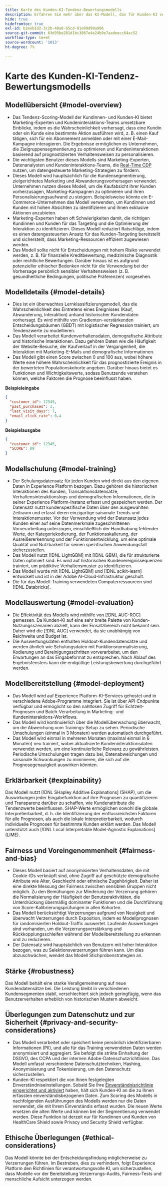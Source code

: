 ```yaml
---
title: Karte des Kunden-KI-Tendenz-Bewertungsmodells
description: Erfahren Sie mehr über das KI-Modell, das für Kunden-KI verwendet wird.
hide: true
hidefromtoc: true
exl-id: b2eeb1d2-3c2b-40a0-b5cd-91e99d99a906
source-git-commit: 63d95be281d1bc3867e4e24b9e7aadeecc64ac52
workflow-type: tm+mt
source-wordcount: '1013'
ht-degree: 7%

---
```


# Karte des Kunden-KI-Tendenz-Bewertungsmodells

## Modellübersicht {#model-overview}

* Das Tendenz-Scoring-Modell der Kundinnen- und Kunden-KI bietet Marketing-Experten und Kundeninteraktions-Teams umsetzbare Einblicke, indem es die Wahrscheinlichkeit vorhersagt, dass eine Kundin oder ein Kunde eine bestimmte Aktion ausführen wird, z. B. einen Kauf tätigen, sich für ein Abonnement anmelden oder mit einer E-Mail-Kampagne interagieren. Die Ergebnisse ermöglichen es Unternehmen, die Zielgruppensegmentierung zu optimieren und Kundeninteraktionen basierend auf prognostizierten Verhaltensweisen zu personalisieren.
* Die wichtigsten Benutzer dieses Modells sind Marketing-Experten, Datenanalysten und Kundeninteraktions-Teams, die [Real-Time CDP](../../../rtcdp/home.md) nutzen, um datengesteuerte Marketing-Strategien zu fördern.
* Dieses Modell wird hauptsächlich für die Kundensegmentierung, zielgerichtetes Marketing und Abwanderungsvorhersagen verwendet. Unternehmen nutzen dieses Modell, um die Kaufabsicht ihrer Kunden vorherzusagen, Marketing-Kampagnen zu optimieren und ihren Personalisierungsaufwand zu steigern. Beispielsweise könnte ein E-Commerce-Unternehmen das Modell verwenden, um Kundinnen und Kunden mit hohen Absichten zu identifizieren und ihnen exklusive Aktionen anzubieten.
* Marketing-Experten haben oft Schwierigkeiten damit, die richtigen Kundinnen und Kunden für das Targeting und die Optimierung der Interaktion zu identifizieren. Dieses Modell reduziert Ratschläge, indem es einen datengesteuerten Ansatz für das Kunden-Targeting bereitstellt und sicherstellt, dass Marketing-Ressourcen effizient zugewiesen werden.
* Das Modell sollte nicht für Entscheidungen mit hohem Risiko verwendet werden, z. B. für finanzielle Kreditbewertung, medizinische Diagnostik oder rechtliche Bewertungen. Darüber hinaus ist es aufgrund potenzieller ethischer Bedenken nicht für die Verwendung bei der Vorhersage persönlich sensibler Verhaltensweisen (z. B. gesundheitliche Bedingungen, politische Präferenzen) vorgesehen.

## Modelldetails {#model-details}

* Dies ist ein überwachtes Lernklassifizierungsmodell, das die Wahrscheinlichkeit des Eintretens eines Ereignisses (Kauf, Abwanderung, Interaktion) anhand historischer Kundendaten vorhersagt. Es wird mithilfe von Gradienten-verstärkenden Entscheidungsbäumen (GBDT) mit logistischer Regression trainiert, um Tendenzwerte zu modellieren.
* Das Modell verarbeitet Kundenverhaltensdaten, demografische Attribute und historische Interaktionen. Dazu gehören Daten wie die Häufigkeit der Website-Besuche, der Kaufverlauf in der Vergangenheit, die Interaktion mit Marketing-E-Mails und demografische Informationen.
* Das Modell gibt einen Score zwischen 0 und 100 aus, wobei höhere Werte eine höhere Wahrscheinlichkeit für das prognostizierte Ereignis in der bewerteten Populationskohorte angeben. Darüber hinaus bietet es Funktionen und Wichtigkeitswerte, sodass Benutzende verstehen können, welche Faktoren die Prognose beeinflusst haben.

**Beispieleingabe**

```json
{ 
  "customer_id": 12345, 
  "past_purchases": 3, 
  "last_visit_days": 7,
  "email_click_rate": 0.4 
}
```

**Beispielausgabe**

```json
{ 
  "customer_id": 12345,
  "SCORE": 89 
}
```

## Modellschulung {#model-training}

* Der Schulungsdatensatz für jeden Kunden wird direkt aus den eigenen Daten in Experience Platform bezogen. Dazu gehören die historischen Interaktionen des Kunden, Transaktionsdatensätze, Verhaltensinteraktionslogs und demografischen Informationen, die in seiner Experience Platform-Instanz erfasst und gespeichert werden. Der Datensatz nutzt kundenspezifische Daten über den ausgewählten Zeitraum und erfasst deren einzigartige saisonale Trends und Interaktionsmuster. Vor der Verwendung wird der Datensatz jedes Kunden einer auf seine Datenmerkmale zugeschnittenen Vorverarbeitung unterzogen, einschließlich der Handhabung fehlender Werte, der Kategoriekodierung, der Funktionsskalierung, der Ausreißererkennung und der Funktionsentwicklung, um eine optimale Qualität und Nutzbarkeit für seinen spezifischen Anwendungsfall sicherzustellen.
* Das Modell nutzt [!DNL LightGBM] mit [!DNL GBM], die für strukturierte Daten optimiert sind. Es wird auf historischen Kundenereignissequenzen trainiert, um prädiktive Verhaltensmuster zu identifizieren.
* Das Modell wurde mit [!DNL LightGBM] und [!DNL scikit-learn] entwickelt und ist in der Adobe AI-Cloud-Infrastruktur geschult.
* Die für das Modell-Training verwendeten Computerressourcen sind [!DNL Databricks].

## Modellauswertung {#model-evaluation}

* Die Effektivität des Modells wird mithilfe von [!DNL AUC-ROC] gemessen. Da Kunden-KI auf eine sehr breite Palette von Kunden-Nutzungsszenarien abzielt, kann der Einsatzbereich nicht bekannt sein. Daher wird die [!DNL AUC] verwendet, da sie unabhängig von Reichweite und Budget ist.
* Die Auswertungsdaten enthalten Holdout-Kundendatensätze und werden ähnlich wie Schulungsdaten mit Funktionsnormalisierung, Kodierung und Bereinigungsschritten vorverarbeitet, um den Erwartungen an das Eingabeformat zu entsprechen. Nach Ablauf des Ergebnisfensters kann die endgültige Leistungsbewertung durchgeführt werden.

## Modellbereitstellung {#model-deployment}

* Das Modell wird auf Experience Platform-KI-Services gehostet und in verschiedene Adobe-Programme integriert. Sie ist über API-Endpunkte verfügbar und ermöglicht so den nahtlosen Zugriff für Echtzeit-Prognosen und Batch-Verarbeitung in Marketing- und Kundeninteraktions-Workflows.
* Das Modell wird kontinuierlich über die Modellüberwachung überwacht, um die Abweichung vom Trainings-Setup zu sehen. Periodische Umschulungen (einmal in 3 Monaten) werden automatisch durchgeführt.
* Das Modell wird einmal in mehreren Monaten (maximal einmal in 6 Monaten) neu trainiert, wobei aktualisierte Kundeninteraktionsdaten verwendet werden, um eine kontinuierliche Relevanz zu gewährleisten. Periodische Umschulungen tragen dazu bei, Datenabweichungen und saisonale Schwankungen zu minimieren, die sich auf die Prognosegenauigkeit auswirken könnten.

## Erklärbarkeit {#explainability}

Das Modell nutzt [!DNL SHapley Additive Explanations] (SHAP), um die Auswirkungen jeder Eingabefunktion auf ihre Prognosen zu quantifizieren und Transparenz darüber zu schaffen, wie Kundenattribute die Tendenzwerte beeinflussen. SHAP-Werte ermöglichen sowohl die globale Interpretierbarkeit, d. h. die Identifizierung der einflussreichsten Faktoren für alle Prognosen, als auch die lokale Interpretierbarkeit, wodurch individuelle Prognosen für bestimmte Kunden erklärt werden. Das Modell unterstützt auch [!DNL Local Interpretable Model-Agnostic Explanations] (LIME).

## Fairness und Voreingenommenheit {#fairness-and-bias}

* Dieses Modell basiert auf anonymisierten Verhaltensdaten, die mit Cookie-IDs verknüpft sind, ohne Zugriff auf geschützte demografische Attribute wie Alter, Geschlecht oder ethnische Zugehörigkeit. Daher ist eine direkte Messung der Fairness zwischen sensiblen Gruppen nicht möglich. Zu den Bemühungen zur Minderung der Verzerrung gehören die Normalisierung der Häufigkeit der Benutzeraktivitäten, die Unterdrückung übermäßig dominanter Funktionen und die Durchführung von Score-Kalibrierungsprüfungen in allen Kohorten.
* Das Modell berücksichtigt Verzerrungen aufgrund von Neuigkeit und überwacht Verzerrungen durch Exposition, indem es Modellprognosen für randomisierten Holdout-Traffic auswertet. Laufende Auswertungen sind vorhanden, um die Verzerrungsverstärkung und Rückkopplungsschleifen während der Modellbereitstellung zu erkennen und zu reduzieren.
* Der Datensatz wird hauptsächlich von Benutzern mit hoher Interaktion bezogen, was zu Selektionsverzerrungen führen kann. Um dies abzuschwächen, wendet das Modell Stichprobenstrategien an.

## Stärke {#robustness}

Das Modell behält eine starke Verallgemeinerung auf neue Kundendatensätze bei. Die Leistung bleibt in verschiedenen Kundensegmenten stabil, verschlechtert sich jedoch geringfügig, wenn das Benutzerverhalten erheblich von historischen Mustern abweicht.

## Überlegungen zum Datenschutz und zur Sicherheit {#privacy-and-security-considerations}

* Das Modell verarbeitet oder speichert keine persönlich identifizierbaren Informationen (PII), und alle für das Training verwendeten Daten werden anonymisiert und aggregiert. Sie befolgt die strikte Einhaltung der DSGVO, des CCPA und der internen Adobe-Datenschutzrichtlinien. Das Modell umfasst verschiedene Datenschutztechniken, Hashing, Anonymisierung und Tokenisierung, um den Datenschutz sicherzustellen.
* Kunden-KI respektiert die von Ihnen festgelegten Einverständniseinstellungen. Sobald Sie Ihre [Einverständnisrichtlinie eingerichtet und aktiviert](../../../data-governance/policies/user-guide.md#create-a-consent-policy) haben, hält sich Kunden-KI an die zu Ihnen erfassten einverständisbezogenen Daten. Zum Scoring des Modells in nachfolgenden Ausführungen des Modells werden nur die Daten verwendet, die mit Ihrem Einverständis erfasst wurden. Die neuen Werte ersetzen die alten Werte und können bei der Segmentierung verwendet werden. Diese Funktion ist derzeit nur für Kundinnen und Kunden von HealthCare Shield sowie Privacy und Security Shield verfügbar.

## Ethische Überlegungen {#ethical-considerations}

Das Modell könnte bei der Entscheidungsfindung möglicherweise zu Verzerrungen führen. Im Bestreben, dies zu verhindern, folgt Experience Platform den Richtlinien für verantwortungsvolle KI, um sicherzustellen, dass Modelle vor der Bereitstellung Verzerrungs-Audits, Fairness-Tests und menschliche Aufsicht unterzogen werden.
